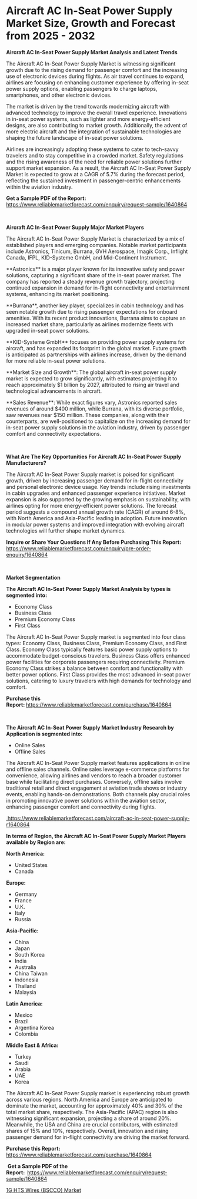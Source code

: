 <p><h1>Aircraft AC In-Seat Power Supply Market Size, Growth and Forecast from 2025 - 2032</h1></p><p><strong>Aircraft AC In-Seat Power Supply Market Analysis and Latest Trends</strong></p>
<p><p>The Aircraft AC In-Seat Power Supply Market is witnessing significant growth due to the rising demand for passenger comfort and the increasing use of electronic devices during flights. As air travel continues to expand, airlines are focusing on enhancing customer experience by offering in-seat power supply options, enabling passengers to charge laptops, smartphones, and other electronic devices.</p><p>The market is driven by the trend towards modernizing aircraft with advanced technology to improve the overall travel experience. Innovations in in-seat power systems, such as lighter and more energy-efficient designs, are also contributing to market growth. Additionally, the advent of more electric aircraft and the integration of sustainable technologies are shaping the future landscape of in-seat power solutions.</p><p>Airlines are increasingly adopting these systems to cater to tech-savvy travelers and to stay competitive in a crowded market. Safety regulations and the rising awareness of the need for reliable power solutions further support market expansion. As a result, the Aircraft AC In-Seat Power Supply Market is expected to grow at a CAGR of 5.7% during the forecast period, reflecting the sustained investment in passenger-centric enhancements within the aviation industry.</p></p>
<p><strong>Get a Sample PDF of the Report:&nbsp;</strong> <a href="https://www.reliablemarketforecast.com/enquiry/request-sample/1640864?utm_campaign=2140&utm_medium=2&utm_source=Github&utm_content=ia&utm_term=14022025&utm_id=aircraft-ac-in-seat-power-supply">https://www.reliablemarketforecast.com/enquiry/request-sample/1640864</a></p>
<p>&nbsp;</p>
<p><strong>Aircraft AC In-Seat Power Supply Major Market Players</strong></p>
<p><p>The Aircraft AC In-Seat Power Supply Market is characterized by a mix of established players and emerging companies. Notable market participants include Astronics, Tinicum, Burrana, GVH Aerospace, Imagik Corp., Inflight Canada, IFPL, KID-Systeme GmbH, and Mid-Continent Instrument. </p><p>**Astronics** is a major player known for its innovative safety and power solutions, capturing a significant share of the in-seat power market. The company has reported a steady revenue growth trajectory, projecting continued expansion in demand for in-flight connectivity and entertainment systems, enhancing its market positioning.</p><p>**Burrana**, another key player, specializes in cabin technology and has seen notable growth due to rising passenger expectations for onboard amenities. With its recent product innovations, Burrana aims to capture an increased market share, particularly as airlines modernize fleets with upgraded in-seat power solutions.</p><p>**KID-Systeme GmbH** focuses on providing power supply systems for aircraft, and has expanded its footprint in the global market. Future growth is anticipated as partnerships with airlines increase, driven by the demand for more reliable in-seat power solutions.</p><p>**Market Size and Growth**: The global aircraft in-seat power supply market is expected to grow significantly, with estimates projecting it to reach approximately $1 billion by 2027, attributed to rising air travel and technological advancements in aircraft. </p><p>**Sales Revenue**: While exact figures vary, Astronics reported sales revenues of around $400 million, while Burrana, with its diverse portfolio, saw revenues near $150 million. These companies, along with their counterparts, are well-positioned to capitalize on the increasing demand for in-seat power supply solutions in the aviation industry, driven by passenger comfort and connectivity expectations.</p></p>
<p>&nbsp;</p>
<p><strong>What Are The Key Opportunities For Aircraft AC In-Seat Power Supply Manufacturers?</strong></p>
<p><p>The Aircraft AC In-Seat Power Supply market is poised for significant growth, driven by increasing passenger demand for in-flight connectivity and personal electronic device usage. Key trends include rising investments in cabin upgrades and enhanced passenger experience initiatives. Market expansion is also supported by the growing emphasis on sustainability, with airlines opting for more energy-efficient power solutions. The forecast period suggests a compound annual growth rate (CAGR) of around 6-8%, with North America and Asia-Pacific leading in adoption. Future innovation in modular power systems and improved integration with evolving aircraft technologies will further shape market dynamics.</p></p>
<p><strong>Inquire or Share Your Questions If Any Before Purchasing This Report:</strong> <a href="https://www.reliablemarketforecast.com/enquiry/pre-order-enquiry/1640864?utm_campaign=2140&utm_medium=2&utm_source=Github&utm_content=ia&utm_term=14022025&utm_id=aircraft-ac-in-seat-power-supply">https://www.reliablemarketforecast.com/enquiry/pre-order-enquiry/1640864</a></p>
<p>&nbsp;</p>
<p><strong>Market Segmentation</strong></p>
<p><strong>The Aircraft AC In-Seat Power Supply Market Analysis by types is segmented into:</strong></p>
<p><ul><li>Economy Class</li><li>Business Class</li><li>Premium Economy Class</li><li>First Class</li></ul></p>
<p><p>The Aircraft AC In-Seat Power Supply market is segmented into four class types: Economy Class, Business Class, Premium Economy Class, and First Class. Economy Class typically features basic power supply options to accommodate budget-conscious travelers. Business Class offers enhanced power facilities for corporate passengers requiring connectivity. Premium Economy Class strikes a balance between comfort and functionality with better power options. First Class provides the most advanced in-seat power solutions, catering to luxury travelers with high demands for technology and comfort.</p></p>
<p><strong>Purchase this Report:&nbsp;</strong><a href="https://www.reliablemarketforecast.com/purchase/1640864?utm_campaign=2140&utm_medium=2&utm_source=Github&utm_content=ia&utm_term=14022025&utm_id=aircraft-ac-in-seat-power-supply">https://www.reliablemarketforecast.com/purchase/1640864</a></p>
<p>&nbsp;</p>
<p><strong>The Aircraft AC In-Seat Power Supply Market Industry Research by Application is segmented into:</strong></p>
<p><ul><li>Online Sales</li><li>Offline Sales</li></ul></p>
<p><p>The Aircraft AC In-Seat Power Supply market features applications in online and offline sales channels. Online sales leverage e-commerce platforms for convenience, allowing airlines and vendors to reach a broader customer base while facilitating direct purchases. Conversely, offline sales involve traditional retail and direct engagement at aviation trade shows or industry events, enabling hands-on demonstrations. Both channels play crucial roles in promoting innovative power solutions within the aviation sector, enhancing passenger comfort and connectivity during flights.</p></p>
<p><a href="https://www.reliablemarketforecast.com/aircraft-ac-in-seat-power-supply-r1640864?utm_campaign=2140&utm_medium=2&utm_source=Github&utm_content=ia&utm_term=14022025&utm_id=aircraft-ac-in-seat-power-supply">&nbsp;https://www.reliablemarketforecast.com/aircraft-ac-in-seat-power-supply-r1640864</a></p>
<p><strong>In terms of Region, the Aircraft AC In-Seat Power Supply Market Players available by Region are:</strong></p>
<p>
    <p> <strong> North America: </strong>
        <ul>
            <li>United States</li>
            <li>Canada</li>
        </ul>
        </p> 
    <p> <strong> Europe: </strong>
        <ul>
            <li>Germany</li>
            <li>France</li>
            <li>U.K.</li>
            <li>Italy</li>
            <li>Russia</li>
        </ul>
        </p> 
    <p> <strong> Asia-Pacific: </strong>
        <ul>
            <li>China</li>
            <li>Japan</li>
            <li>South Korea</li>
            <li>India</li>
            <li>Australia</li>
            <li>China Taiwan</li>
            <li>Indonesia</li>
            <li>Thailand</li>
            <li>Malaysia</li>
        </ul>
        </p> 
    <p> <strong> Latin America: </strong>
        <ul>
            <li>Mexico</li>
            <li>Brazil</li>
            <li>Argentina Korea</li>
            <li>Colombia</li>
        </ul>
        </p> 
    <p> <strong> Middle East & Africa: </strong>
        <ul>
            <li>Turkey</li>
            <li>Saudi</li>
            <li>Arabia</li>
            <li>UAE</li>
            <li>Korea</li>
        </ul>
    </p>
    </p>
<p><p>The Aircraft AC In-Seat Power Supply market is experiencing robust growth across various regions. North America and Europe are anticipated to dominate the market, accounting for approximately 40% and 30% of the total market share, respectively. The Asia-Pacific (APAC) region is also witnessing significant expansion, projecting a share of around 20%. Meanwhile, the USA and China are crucial contributors, with estimated shares of 15% and 10%, respectively. Overall, innovation and rising passenger demand for in-flight connectivity are driving the market forward.</p></p>
<p><strong>Purchase this Report: </strong><a href="https://www.reliablemarketforecast.com/purchase/1640864?utm_campaign=2140&utm_medium=2&utm_source=Github&utm_content=ia&utm_term=14022025&utm_id=aircraft-ac-in-seat-power-supply">https://www.reliablemarketforecast.com/purchase/1640864</a></p>
<p>&nbsp;<strong>Get a Sample PDF of the Report:&nbsp;&nbsp;</strong><a href="https://www.reliablemarketforecast.com/enquiry/request-sample/1640864?utm_campaign=2140&utm_medium=2&utm_source=Github&utm_content=ia&utm_term=14022025&utm_id=aircraft-ac-in-seat-power-supply">https://www.reliablemarketforecast.com/enquiry/request-sample/1640864</a></p>
<p><strong></strong></p>
<p><p><a href="https://github.com/abbislposival/Market-Research-Report-List-1/blob/main/1g-hts-wires-bscco-market.md?utm_campaign=2140&utm_medium=2&utm_source=Github&utm_content=ia&utm_term=14022025&utm_id=aircraft-ac-in-seat-power-supply">1G HTS Wires (BSCCO) Market</a></p></p>